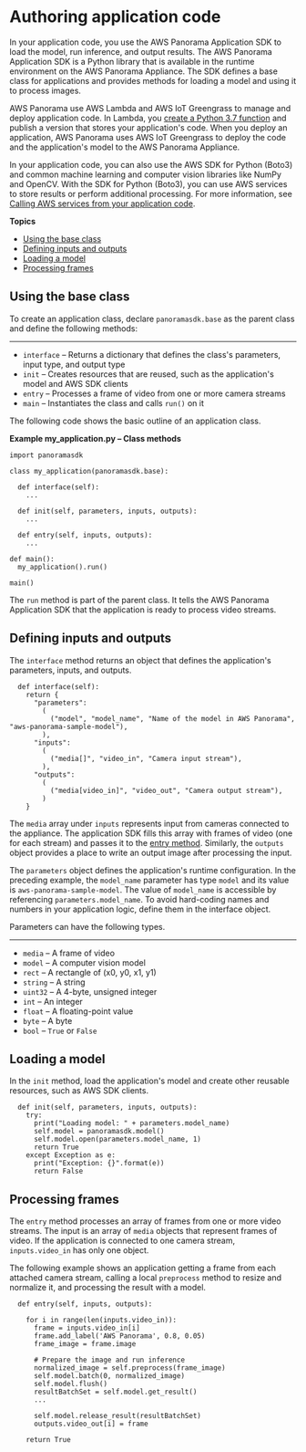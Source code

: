 # Authoring application code<a name="applications-code"></a>

In your application code, you use the AWS Panorama Application SDK to load the model, run inference, and output results\. The AWS Panorama Application SDK is a Python library that is available in the runtime environment on the AWS Panorama Appliance\. The SDK defines a base class for applications and provides methods for loading a model and using it to process images\.

AWS Panorama use AWS Lambda and AWS IoT Greengrass to manage and deploy application code\. In Lambda, you [create a Python 3\.7 function](gettingstarted-deploy.md) and publish a version that stores your application's code\. When you deploy an application, AWS Panorama uses AWS IoT Greengrass to deploy the code and the application's model to the AWS Panorama Appliance\. 

In your application code, you can also use the AWS SDK for Python \(Boto3\) and common machine learning and computer vision libraries like NumPy and OpenCV\. With the SDK for Python \(Boto3\), you can use AWS services to store results or perform additional processing\. For more information, see [Calling AWS services from your application code](applications-awssdk.md)\.

**Topics**
+ [Using the base class](#applications-code-base)
+ [Defining inputs and outputs](#applications-code-parameters)
+ [Loading a model](#applications-code-model)
+ [Processing frames](#applications-code-frames)

## Using the base class<a name="applications-code-base"></a>

To create an application class, declare `panoramasdk.base` as the parent class and define the following methods:

****
+ `interface` – Returns a dictionary that defines the class's parameters, input type, and output type
+ `init` – Creates resources that are reused, such as the application's model and AWS SDK clients
+ `entry` – Processes a frame of video from one or more camera streams
+ `main` – Instantiates the class and calls `run()` on it

The following code shows the basic outline of an application class\.

**Example my\_application\.py – Class methods**  

```
import panoramasdk

class my_application(panoramasdk.base):

  def interface(self):
    ...

  def init(self, parameters, inputs, outputs):
    ...

  def entry(self, inputs, outputs):
    ...

def main():
  my_application().run()

main()
```

The `run` method is part of the parent class\. It tells the AWS Panorama Application SDK that the application is ready to process video streams\.

## Defining inputs and outputs<a name="applications-code-parameters"></a>

The `interface` method returns an object that defines the application's parameters, inputs, and outputs\.

```
  def interface(self):
    return {
      "parameters":
        (
          ("model", "model_name", "Name of the model in AWS Panorama", "aws-panorama-sample-model"),
        ),
      "inputs":
        (
          ("media[]", "video_in", "Camera input stream"),
        ),
      "outputs":
        (
          ("media[video_in]", "video_out", "Camera output stream"),
        )
    }
```

The `media` array under `inputs` represents input from cameras connected to the appliance\. The application SDK fills this array with frames of video \(one for each stream\) and passes it to the [entry method](#applications-code-frames)\. Similarly, the `outputs` object provides a place to write an output image after processing the input\.

The `parameters` object defines the application's runtime configuration\. In the preceding example, the `model_name` parameter has type `model` and its value is `aws-panorama-sample-model`\. The value of `model_name` is accessible by referencing `parameters.model_name`\. To avoid hard\-coding names and numbers in your application logic, define them in the interface object\.

Parameters can have the following types\.

****
+ `media` – A frame of video
+ `model` – A computer vision model
+ `rect` – A rectangle of \(x0, y0, x1, y1\)
+ `string` – A string
+ `uint32` – A 4\-byte, unsigned integer
+ `int` – An integer
+ `float` – A floating\-point value
+ `byte` – A byte
+ `bool` – `True` or `False`

## Loading a model<a name="applications-code-model"></a>

In the `init` method, load the application's model and create other reusable resources, such as AWS SDK clients\.

```
  def init(self, parameters, inputs, outputs):
    try:
      print("Loading model: " + parameters.model_name)
      self.model = panoramasdk.model()
      self.model.open(parameters.model_name, 1)
      return True
    except Exception as e:
      print("Exception: {}".format(e))
      return False
```

## Processing frames<a name="applications-code-frames"></a>

The `entry` method processes an array of frames from one or more video streams\. The input is an array of `media` objects that represent frames of video\. If the application is connected to one camera stream, `inputs.video_in` has only one object\.

The following example shows an application getting a frame from each attached camera stream, calling a local `preprocess` method to resize and normalize it, and processing the result with a model\.

```
  def entry(self, inputs, outputs):

    for i in range(len(inputs.video_in)):
      frame = inputs.video_in[i]
      frame.add_label('AWS Panorama', 0.8, 0.05)
      frame_image = frame.image

      # Prepare the image and run inference
      normalized_image = self.preprocess(frame_image)
      self.model.batch(0, normalized_image)
      self.model.flush()
      resultBatchSet = self.model.get_result()
      ...

      self.model.release_result(resultBatchSet)
      outputs.video_out[i] = frame

    return True
```